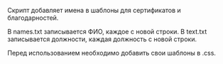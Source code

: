 Скрипт добавляет имена в шаблоны для сертификатов и благодарностей.

В names.txt записывается ФИО, каждое с новой строки.
В text.txt записывается должности, каждая должность с новой строки.

Перед использованием необходимо добавить свои шаблоны в .css.